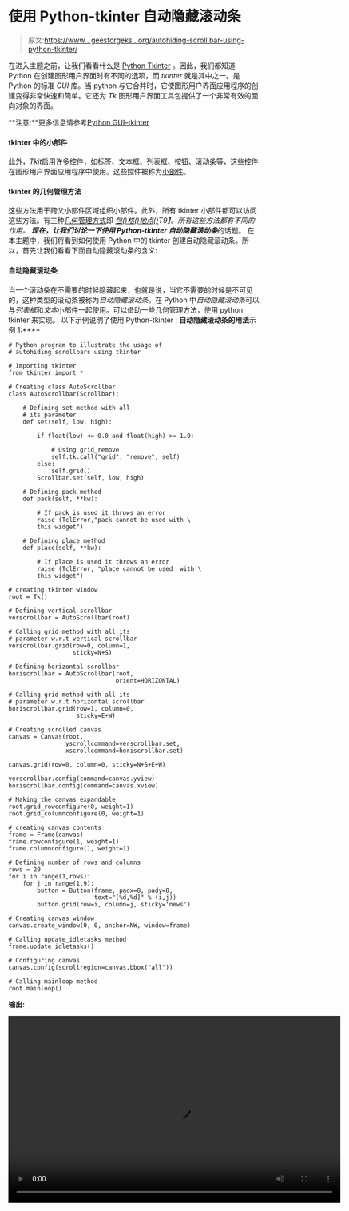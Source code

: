 # 使用 Python-tkinter 自动隐藏滚动条

> 原文:[https://www . geesforgeks . org/autohiding-scroll bar-using-python-tkinter/](https://www.geeksforgeeks.org/autohiding-scrollbars-using-python-tkinter/)

在进入主题之前，让我们看看什么是 [Python Tkinter](https://www.geeksforgeeks.org/python-gui-tkinter/) 。因此，我们都知道 Python 在创建图形用户界面时有不同的选项，而 *tkinter* 就是其中之一。是 Python 的标准 *GUI* 库。当 python 与它合并时，它使图形用户界面应用程序的创建变得非常快速和简单。它还为 *Tk* 图形用户界面工具包提供了一个非常有效的面向对象的界面。

**注意:**更多信息请参考[Python GUI–tkinter](https://www.geeksforgeeks.org/python-gui-tkinter/)

#### tkinter 中的小部件

此外，*Tkit*启用许多控件，如标签、文本框、列表框、按钮、滚动条等，这些控件在图形用户界面应用程序中使用。这些控件被称为[小部件](https://www.geeksforgeeks.org/python-gui-tkinter/)。

#### tkinter 的几何管理方法

这些方法用于跨父小部件区域组织小部件。此外，所有 tkinter 小部件都可以访问这些方法。有三种[几何管理方式](https://www.geeksforgeeks.org/python-geometry-method-in-tkinter/)即 *[包()](https://www.geeksforgeeks.org/python-pack-method-in-tkinter/)[格()](https://www.geeksforgeeks.org/python-grid-method-in-tkinter/)[地点()](https://www.geeksforgeeks.org/python-place-method-in-tkinter/)T9】。所有这些方法都有不同的作用。
**现在，让我们讨论一下使用 Python-tkinter 自动隐藏滚动条***的话题。
在本主题中，我们将看到如何使用 Python 中的 tkinter 创建自动隐藏滚动条。所以，首先让我们看看下面自动隐藏滚动条的含义:

#### 自动隐藏滚动条

当一个滚动条在不需要的时候隐藏起来，也就是说，当它不需要的时候是不可见的，这种类型的滚动条被称为*自动隐藏滚动条*。在 Python 中*自动隐藏滚动条*可以与*列表框*和*文本*小部件一起使用。可以借助一些几何管理方法，使用 python tkinter 来实现。
以下示例说明了使用 Python-tkinter :
**自动隐藏滚动条的用法**示例 1:****

```
# Python program to illustrate the usage of 
# autohiding scrollbars using tkinter

# Importing tkinter
from tkinter import *

# Creating class AutoScrollbar
class AutoScrollbar(Scrollbar):

    # Defining set method with all 
    # its parameter
    def set(self, low, high):

        if float(low) <= 0.0 and float(high) >= 1.0:

            # Using grid_remove
            self.tk.call("grid", "remove", self)
        else:
            self.grid()
        Scrollbar.set(self, low, high)

    # Defining pack method
    def pack(self, **kw):

        # If pack is used it throws an error
        raise (TclError,"pack cannot be used with \
        this widget")

    # Defining place method
    def place(self, **kw):

        # If place is used it throws an error
        raise (TclError, "place cannot be used  with \
        this widget")

# creating tkinter window 
root = Tk()

# Defining vertical scrollbar
verscrollbar = AutoScrollbar(root)

# Calling grid method with all its
# parameter w.r.t vertical scrollbar
verscrollbar.grid(row=0, column=1, 
                  sticky=N+S)

# Defining horizontal scrollbar
horiscrollbar = AutoScrollbar(root, 
                              orient=HORIZONTAL)

# Calling grid method with all its 
# parameter w.r.t horizontal scrollbar
horiscrollbar.grid(row=1, column=0, 
                   sticky=E+W)

# Creating scrolled canvas
canvas = Canvas(root,
                yscrollcommand=verscrollbar.set,
                xscrollcommand=horiscrollbar.set)

canvas.grid(row=0, column=0, sticky=N+S+E+W)

verscrollbar.config(command=canvas.yview)
horiscrollbar.config(command=canvas.xview)

# Making the canvas expandable
root.grid_rowconfigure(0, weight=1)
root.grid_columnconfigure(0, weight=1)

# creating canvas contents
frame = Frame(canvas)
frame.rowconfigure(1, weight=1)
frame.columnconfigure(1, weight=1)

# Defining number of rows and columns
rows = 20
for i in range(1,rows):
    for j in range(1,9):
        button = Button(frame, padx=8, pady=8, 
                        text="[%d,%d]" % (i,j))
        button.grid(row=i, column=j, sticky='news')

# Creating canvas window
canvas.create_window(0, 0, anchor=NW, window=frame)

# Calling update_idletasks method
frame.update_idletasks()

# Configuring canvas
canvas.config(scrollregion=canvas.bbox("all"))

# Calling mainloop method
root.mainloop()
```

**输出:**

<video class="wp-video-shortcode" id="video-386882-1" width="665" height="374" preload="metadata" controls=""><source type="video/webm" src="https://media.geeksforgeeks.org/wp-content/uploads/20200319193544/python-auto-hide-scrollbar.webm?_=1">[https://media.geeksforgeeks.org/wp-content/uploads/20200319193544/python-auto-hide-scrollbar.webm](https://media.geeksforgeeks.org/wp-content/uploads/20200319193544/python-auto-hide-scrollbar.webm)</video>